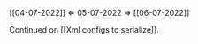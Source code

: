 [[04-07-2022]] $\Leftarrow$ 05-07-2022 $\Rightarrow$ [[06-07-2022]]

Continued on [[Xml configs to serialize]].